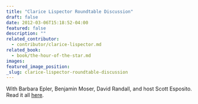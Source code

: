 ```yaml
---
title: "Clarice Lispector Roundtable Discussion"
draft: false
date: 2012-03-06T15:18:52-04:00
featured: false
description: ""
related_contributor:
  - contributor/clarice-lispector.md
related_book:
  - book/the-hour-of-the-star.md
images:
featured_image_position: 
_slug: clarice-lispector-roundtable-discussion
---
```


With Barbara Epler, Benjamin Moser, David Randall, and host Scott Esposito. Read it all [here](http://quarterlyconversation.com/the-clarice-lispector-roundtable). 

